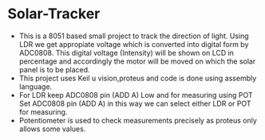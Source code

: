 # Solar-Tracker
- This is a 8051 based small project to track the direction of light. Using LDR we get appropiate voltage which is converted into digital form by ADC0808. This digital voltage (Intensity) will be shown on LCD in percentage and  accordingly the motor will be moved on which the solar panel is to be placed.
- This project uses Keil u vision,proteus and code is done using assembly language.
- For LDR keep ADC0808 pin (ADD A) Low and for measuring using POT Set ADC0808 pin (ADD A) in this way we can select either LDR or POT for measuring.
- Potentiometer is used to check measurements precisely as proteus only allows some values.
